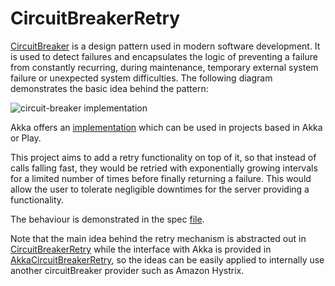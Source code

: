 # CircuitBreakerRetry

[CircuitBreaker](https://en.wikipedia.org/wiki/Circuit_breaker_design_pattern) is a design pattern used in modern software development. It is used to detect failures and encapsulates the logic of preventing a failure from constantly recurring, during maintenance, temporary external system failure or unexpected system difficulties. The following diagram demonstrates the basic idea behind the pattern:

![circuit-breaker implementation](http://doc.akka.io/docs/akka/2.5/images/circuit-breaker-states.png)

Akka offers an [implementation](http://doc.akka.io/docs/akka/2.5/scala/common/circuitbreaker.html) which can be used in projects based in Akka or Play.

This project aims to add a retry functionality on top of it, so that instead of calls falling fast, they would be retried with exponentially growing intervals for a limited number of times before finally returning a failure. This would allow the user to tolerate negligible downtimes for the server providing a functionality.

The behaviour is demonstrated in the spec [file](https://github.com/ShahOdin/CircuitBreakerRetry/blob/master/src/test/scala/com/shah/circuitbreaker/AkkaCircuitBreakerRetrySpec.scala).

Note that the main idea behind the retry mechanism is abstracted out in [CircuitBreakerRetry](https://github.com/ShahOdin/CircuitBreakerRetry/blob/master/src/main/scala/com/shah/circuitbreaker/CircuitBreakerRetry.scala) while the interface with Akka is provided in [AkkaCircuitBreakerRetry](https://github.com/ShahOdin/CircuitBreakerRetry/blob/master/src/main/scala/com/shah/circuitbreaker/AkkaCircuitBreakerRetry.scala), so the ideas can be easily applied to internally use another circuitBreaker provider such as Amazon Hystrix.